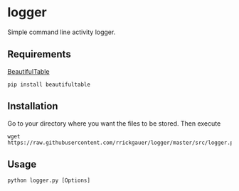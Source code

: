 # logger

Simple command line activity logger.

## Requirements

[BeautifulTable](https://github.com/pri22296/beautifultable)

```
pip install beautifultable
```

## Installation

Go to your directory where you want the files to be stored. Then execute

```
wget https://raw.githubusercontent.com/rrickgauer/logger/master/src/logger.py
```

## Usage

```
python logger.py [Options]
```